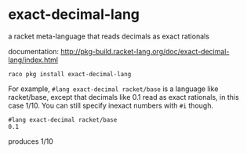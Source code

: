 # exact-decimal-lang
a racket meta-language that reads decimals as exact rationals

documentation: http://pkg-build.racket-lang.org/doc/exact-decimal-lang/index.html

`raco pkg install exact-decimal-lang`

For example, `#lang exact-decimal racket/base` is a language like racket/base, except that
decimals like 0.1 read as exact rationals, in this case 1/10. 
You can still specify inexact numbers with `#i` though.

```racket
#lang exact-decimal racket/base
0.1
```
produces 1/10

